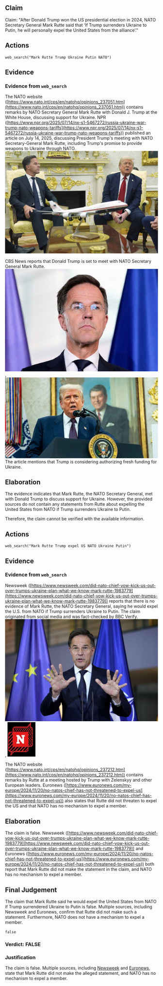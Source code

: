 ## Claim
Claim: "After Donald Trump won the US presidential election in 2024, NATO Secretary General Mark Rutte said that ‘If Trump surrenders Ukraine to Putin, he will personally expel the United States from the alliance’."

## Actions
```
web_search("Mark Rutte Trump Ukraine Putin NATO")
```

## Evidence
### Evidence from `web_search`
The NATO website ([https://www.nato.int/cps/en/natohq/opinions_237051.htm](https://www.nato.int/cps/en/natohq/opinions_237051.htm)) contains remarks by NATO Secretary General Mark Rutte with Donald J. Trump at the White House, discussing support for Ukraine. NPR ([https://www.npr.org/2025/07/14/nx-s1-5467272/russia-ukraine-war-trump-nato-weapons-tariffs](https://www.npr.org/2025/07/14/nx-s1-5467272/russia-ukraine-war-trump-nato-weapons-tariffs)) published an article on July 14, 2025, discussing President Trump's meeting with NATO Secretary-General Mark Rutte, including Trump's promise to provide weapons to Ukraine through NATO. ![image 1883](media/2025-08-07_19-17-1754594256-886526.jpg)

CBS News reports that Donald Trump is set to meet with NATO Secretary General Mark Rutte. ![image 1889](media/2025-08-07_19-17-1754594277-341658.jpg), ![image 1893](media/2025-08-07_19-17-1754594279-939374.jpg) The article mentions that Trump is considering authorizing fresh funding for Ukraine.


## Elaboration
The evidence indicates that Mark Rutte, the NATO Secretary General, met with Donald Trump to discuss support for Ukraine. However, the provided sources do not contain any statements from Rutte about expelling the United States from NATO if Trump surrenders Ukraine to Putin.

Therefore, the claim cannot be verified with the available information.


## Actions
```
web_search("Mark Rutte Trump expel US NATO Ukraine Putin")
```

## Evidence
### Evidence from `web_search`
Newsweek ([https://www.newsweek.com/did-nato-chief-vow-kick-us-out-over-trumps-ukraine-plan-what-we-know-mark-rutte-1983779](https://www.newsweek.com/did-nato-chief-vow-kick-us-out-over-trumps-ukraine-plan-what-we-know-mark-rutte-1983779)) reports that there is no evidence of Mark Rutte, the NATO Secretary General, saying he would expel the U.S. from NATO if Trump surrenders Ukraine to Putin. The claim originated from social media and was fact-checked by BBC Verify. ![image 13821](media/2025-08-31_19-43-1756669427-829842.jpg), ![image 13822](media/2025-08-31_19-43-1756669429-557446.jpg)

The NATO website ([https://www.nato.int/cps/en/natohq/opinions_237212.htm](https://www.nato.int/cps/en/natohq/opinions_237212.htm)) contains remarks by Rutte at a meeting hosted by Trump with Zelenskyy and other European leaders. Euronews ([https://www.euronews.com/my-europe/2024/11/20/no-natos-chief-has-not-threatened-to-expel-us](https://www.euronews.com/my-europe/2024/11/20/no-natos-chief-has-not-threatened-to-expel-us)) also states that Rutte did not threaten to expel the US and that NATO has no mechanism to expel a member.


## Elaboration
The claim is false. Newsweek ([https://www.newsweek.com/did-nato-chief-vow-kick-us-out-over-trumps-ukraine-plan-what-we-know-mark-rutte-1983779](https://www.newsweek.com/did-nato-chief-vow-kick-us-out-over-trumps-ukraine-plan-what-we-know-mark-rutte-1983779)) and Euronews ([https://www.euronews.com/my-europe/2024/11/20/no-natos-chief-has-not-threatened-to-expel-us](https://www.euronews.com/my-europe/2024/11/20/no-natos-chief-has-not-threatened-to-expel-us)) both report that Mark Rutte did not make the statement in the claim, and NATO has no mechanism to expel a member.


## Final Judgement
The claim that Mark Rutte said he would expel the United States from NATO if Trump surrendered Ukraine to Putin is false. Multiple sources, including Newsweek and Euronews, confirm that Rutte did not make such a statement. Furthermore, NATO does not have a mechanism to expel a member.

`false`

### Verdict: FALSE

### Justification
The claim is false. Multiple sources, including [Newsweek](https://www.newsweek.com/did-nato-chief-vow-kick-us-out-over-trumps-ukraine-plan-what-we-know-mark-rutte-1983779) and [Euronews](https://www.euronews.com/my-europe/2024/11/20/no-natos-chief-has-not-threatened-to-expel-us), state that Mark Rutte did not make the alleged statement, and NATO has no mechanism to expel a member.
